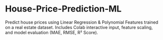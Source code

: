 # House-Price-Prediction-ML
Predict house prices using Linear Regression &amp; Polynomial Features trained on a real estate dataset. Includes Colab interactive input, feature scaling, and model evaluation (MAE, RMSE, R² Score).
